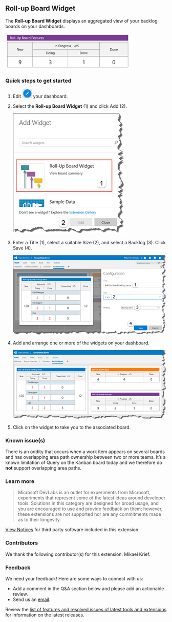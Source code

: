 ## Roll-up Board Widget ##

The **Roll-up Board Widget** displays an aggregated view of your backlog boards on your dashboards.

![sample](static/images/overview_sample.png)

### Quick steps to get started ###

1. Edit ![](static/images/overview_edit.png) your dashboard.

2. Select the **Roll-up Board Widget** (1) and click Add (2).

    ![add widget](static/images/overview_add.png)

3. Enter a Title (1), select a suitable Size (2), and select a Backlog (3). Click Save (4).

    ![configure](static/images/overview_configure.png)

4. Add and arrange one or more of the widgets on your dashboard.

    ![dashboard](static/images/overview_dashboard.png)

5. Click on the widget to take you to the associated board. 

### Known issue(s)
There is an oddity that occurs when a work item appears on several boards and has overlapping area path ownership between two or more teams. It’s a known limitation of Query on the Kanban board today and we therefore do **not** support overlapping area paths.

### Learn more

> Microsoft DevLabs is an outlet for experiments from Microsoft, experiments that represent some of the latest ideas around developer tools. Solutions in this category are designed for broad usage, and you are encouraged to use and provide feedback on them; however, these extensions are not supported nor are any commitments made as to their longevity.

[View Notices](https://marketplace.visualstudio.com/_apis/public/gallery/publisher/ms-devlabs/extension/RollUpBoard/latest/assetbyname/ThirdPartyNotices.txt) for third party software included in this extension.

### Contributors ###
We thank the following contributor(s) for this extension: Mikael Krief.

### Feedback ###

We need your feedback! Here are some ways to connect with us:

- Add a comment in the Q&A section below and please add an actionable review.
- Send us an [email](mailto://mktdevlabs@microsoft.com).

Review the [list of features and resolved issues of latest tools and extensions](https://aka.ms/vsarreleases) for information on the latest releases.
